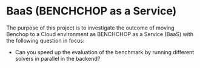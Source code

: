 # BaaS (BENCHCHOP as a Service)
The purpose of this project is to investigate the outcome of moving Benchop to a Cloud environment as BENCHCHOP as a Service (BaaS) with the following question in focus:
- Can you speed up the evaluation of the benchmark by running different solvers in parallel in the backend?
